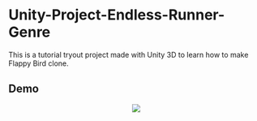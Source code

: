 # Unity-Project-Endless-Runner-Genre
This is a tutorial tryout project made with Unity 3D to learn how to make Flappy Bird clone.

## Demo
<p align="center">
  <img src="Flappy Bird (Clone)/Demo/Flappy_Bird_Clone.gif"><br/>
</p>
